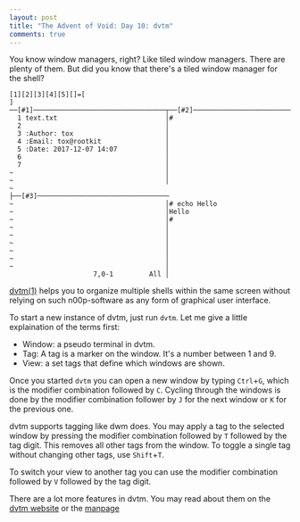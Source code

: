 ```yaml
---
layout: post
title: "The Advent of Void: Day 10: dvtm"
comments: true
---
```


You know window managers, right? Like tiled window managers. There are plenty of them. But did you know that there's a tiled window manager for the shell?



```
[1][2][3][4][5][]=[                                                           ]
──[#1]─────────────────────────────────┬──[#2]─────────────────────────────────
  1 text.txt                           │#
  2                                    │
  3 :Author: tox                       │
  4 :Email: tox@rootkit                │
  5 :Date: 2017-12-07 14:07            │
  6                                    │
  7                                    │
~                                      │
~                                      │
~                                      ├──[#3]─────────────────────────────────
~                                      │# echo Hello
~                                      │Hello
~                                      │#
~                                      │
~                                      │
~                                      │
~                                      │
~                                      │
~                                      │
                     7,0-1         All │
```



[dvtm(1)](https://man.voidlinux.eu/dvtm.1) helps you to organize multiple shells
within the same screen without relying on such n00p-software as any form of
graphical user interface.

To start a new instance of dvtm, just run `dvtm`. Let me give a little
explaination of the terms first:

* Window: a pseudo terminal in dvtm.
* Tag: A tag is a marker on the window. It's a number between 1 and 9.
* View: a set tags that define which windows are shown.

Once you started `dvtm` you can open a new window by typing `Ctrl`+`G`, which is
the modifier combination followed by `C`. Cycling through the windows is done
by the modifier combination follower by `J` for the next window or `K` for the
previous one.

dvtm supports tagging like dwm does. You may apply a tag to the selected window
by pressing the modifier combination followed by `T` followed by the tag digit.
This removes all other tags from the window.
To toggle a single tag without changing other tags, use `Shift`+`T`.

To switch your view to another tag you can use the modifier combination followed
by `V` followed by the tag digit.

There are a lot more features in dvtm. You may read about them on the
[dvtm website](http://www.brain-dump.org/projects/dvtm/#quickstart)
or the [manpage](https://man.voidlinux.eu/dvtm.1)
